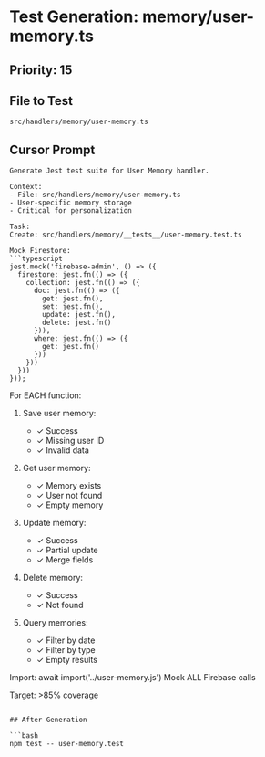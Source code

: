 # Test Generation: memory/user-memory.ts

## Priority: 15

## File to Test
`src/handlers/memory/user-memory.ts`

## Cursor Prompt

```
Generate Jest test suite for User Memory handler.

Context:
- File: src/handlers/memory/user-memory.ts
- User-specific memory storage
- Critical for personalization

Task:
Create: src/handlers/memory/__tests__/user-memory.test.ts

Mock Firestore:
```typescript
jest.mock('firebase-admin', () => ({
  firestore: jest.fn(() => ({
    collection: jest.fn(() => ({
      doc: jest.fn(() => ({
        get: jest.fn(),
        set: jest.fn(),
        update: jest.fn(),
        delete: jest.fn()
      })),
      where: jest.fn(() => ({
        get: jest.fn()
      }))
    }))
  }))
}));
```

For EACH function:
1. Save user memory:
   - ✓ Success
   - ✓ Missing user ID
   - ✓ Invalid data

2. Get user memory:
   - ✓ Memory exists
   - ✓ User not found
   - ✓ Empty memory

3. Update memory:
   - ✓ Success
   - ✓ Partial update
   - ✓ Merge fields

4. Delete memory:
   - ✓ Success
   - ✓ Not found

5. Query memories:
   - ✓ Filter by date
   - ✓ Filter by type
   - ✓ Empty results

Import: await import('../user-memory.js')
Mock ALL Firebase calls

Target: >85% coverage
```

## After Generation

```bash
npm test -- user-memory.test
```
